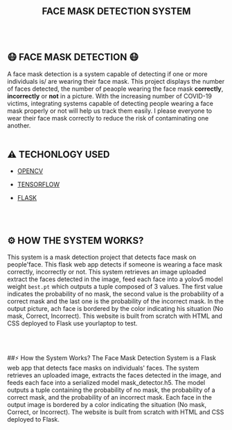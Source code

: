 <h2 align="center"> FACE MASK DETECTION SYSTEM  </h2>
<br><br>



## 😷 FACE MASK DETECTION  😷

A face mask detection is a system capable of detecting if one or more individuals is/ are wearing their face mask. This project displays the number of faces detected, the number of peaople wearing the face mask **correctly**, **incorrectly** or **not** in a picture. 
With the increasing number of COVID-19 victims, integrating systems capable of detecting people wearing a face mask properly or not will help us track them easily. I please everyone to wear their face mask correctly to reduce the risk of contaminating one another.
<br><br>


## ⚠️ TECHONLOGY USED

* [OPENCV](https://opencv.org/about/)

* [TENSORFLOW](https://www.tensorflow.org/)

* [FLASK](https://en.wikipedia.org/wiki/Flask_(web_framework))

<br><br>

## ⚙️ HOW THE SYSTEM WORKS?

This system is a mask detection project that detects face mask on people'face. This flask web app detects if someone is wearing a face mask correctly, incorrectly or not.
This system retrieves an image uploaded extract the faces detected in the image, feed each face into a yolov5 model weight `best.pt` which outputs a tuple composed of 3 values. The first value indicates the probability of no mask, the second value is the probability of a correct mask and the last one is the probability of the incorrect mask.
In the output picture, ach face is bordered by the color indicating his situation (No mask, Correct, Incorrect).
This website is built from scratch with HTML and CSS deployed to Flask use yourlaptop to test.

<br><br>

##⚡️ How the System Works?
The Face Mask Detection System is a Flask web app that detects face masks on individuals' faces. The system retrieves an uploaded image, extracts the faces detected in the image, and feeds each face into a serialized model mask_detector.h5. The model outputs a tuple containing the probability of no mask, the probability of a correct mask, and the probability of an incorrect mask. Each face in the output image is bordered by a color indicating the situation (No mask, Correct, or Incorrect). The website is built from scratch with HTML and CSS deployed to Flask.
